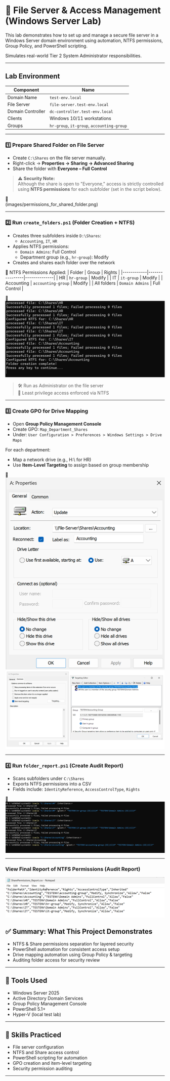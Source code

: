 # 📁 File Server & Access Management (Windows Server Lab)

This lab demonstrates how to set up and manage a secure file server in a Windows Server domain environment using automation, NTFS permissions, Group Policy, and PowerShell scripting.

Simulates real-world Tier 2 System Administrator responsibilities.

---

## Lab Environment

| Component         | Name                         |
|------------------|------------------------------|
| Domain Name       | `test-env.local`             |
| File Server       | `file-server.test-env.local` |
| Domain Controller | `dc-controller.test-env.local` |
| Clients           | Windows 10/11 workstations   |
| Groups            | `hr-group`, `it-group`, `accounting-group` |

---


### 1️⃣ Prepare Shared Folder on File Server

- Create `C:\Shares` on the file server manually.
- Right-click → **Properties → Sharing → Advanced Sharing**
- Share the folder with **Everyone – Full Control**

> ⚠️ **Security Note:**\
> Although the share is open to "Everyone," access is strictly controlled using **NTFS permissions** for each subfolder (set in the script below).

📸  
(images/permissions_for_shared_folder.png)

---

### 2️⃣ Run `create_folders.ps1` (Folder Creation + NTFS)

- Creates three subfolders inside `D:\Shares`:
  - `Accounting`, `IT`, `HR`
- Applies NTFS permissions:
  - `Domain Admins`: Full Control
  - Department group (e.g., `hr-group`): Modify
- Creates and shares each folder over the network

📜 NTFS Permissions Applied:
| Folder     | Group          | Rights       |
|------------|----------------|--------------|
| HR         | `hr-group`     | Modify       |
| IT         | `it-group`     | Modify       |
| Accounting | `accounting-group` | Modify  |
| All folders | `Domain Admins` | Full Control |

📸  
![Create_Reports.ps1 Script Results](images/create_folders_result.png)

> 🛠️ Run as Administrator on the file server  
> 🔐 Least privilege access enforced via NTFS

---

### 3️⃣ Create GPO for Drive Mapping

- Open **Group Policy Management Console**
- Create GPO: `Map_Department_Shares`
- Under: `User Configuration > Preferences > Windows Settings > Drive Maps`

For each department:
- Map a network drive (e.g., H:\ for HR)
- Use **Item-Level Targeting** to assign based on group membership

📸 
![Mapping Network Drive](images/gp_general.png) 
![Targeting](images/gp_targeting.png)

---

### 4️⃣ Run `folder_report.ps1` (Create Audit Report)

- Scans subfolders under `C:\Shares`
- Exports NTFS permissions into a CSV
- Fields include: `IdentityReference`, `AccessControlType`, `Rights`

📸  
![Fileshares Group](images/create-filesshares-group.png)

---

### View Final Report of NTFS Permissions (Audit Report)
![Outlook](images/reports_outlook.png)

## ✅ Summary: What This Project Demonstrates

- NTFS & Share permissions separation for layered security
- PowerShell automation for consistent access setup
- Drive mapping automation using Group Policy & targeting
- Auditing folder access for security review

---

## 🧰 Tools Used

- Windows Server 2025
- Active Directory Domain Services
- Group Policy Management Console
- PowerShell 5.1+
- Hyper-V (local test lab)

---

## 🧠 Skills Practiced

- File server configuration
- NTFS and Share access control
- PowerShell scripting for automation
- GPO creation and item-level targeting
- Security permission auditing

---



